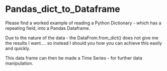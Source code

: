 # Pandas_dict_to_Dataframe

Please find a worked example of reading a Python Dictionary - which has a repeating field, into a Pandas Dataframe.

Due to the nature of the data - the DataFrom.from_dict() does not give me the results I want.... so instead I should you how you can achieve this easily and quickly.

This data frame can then be made a Time Series - for further data manipulation.
